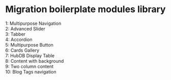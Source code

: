 # Migration boilerplate modules library

1: Multipurpose Navigation<br>
2: Advanced Slider<br>
3: Tabber<br>
4: Accordion<br>
5: Multipurpose Button<br>
6: Cards Gallery<br>
7: HubDB Display Table<br>
8: Content with background<br>
9: Two column content<br>
10: Blog Tags navigation
